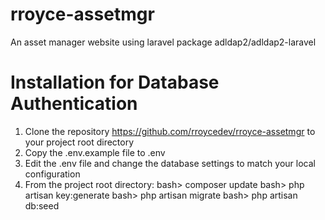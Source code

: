 # rroyce-assetmgr
An asset manager website using laravel package adldap2/adldap2-laravel

Installation for Database Authentication 
========================================

1. Clone the repository https://github.com/rroycedev/rroyce-assetmgr to your project root directory
2. Copy the .env.example file to .env
3. Edit the .env file and change the database settings to match your local configuration
4. From the project root directory:
        bash> composer update
        bash> php artisan key:generate
        bash> php artisan migrate
        bash> php artisan db:seed